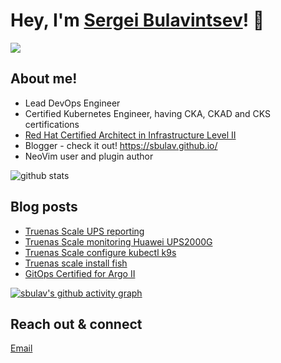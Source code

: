 # Hey, I'm <a href="https://www.linkedin.com/in/sergei-bulavintsev-3001ba45/" target="_blank">Sergei Bulavintsev</a>! 👋

<a href= "https://www.linkedin.com/in/sergei-bulavintsev-3001ba45/"><img src="https://img.icons8.com/nolan/50/linkedin.png"/></a>

## About me!

* Lead DevOps Engineer
* Certified Kubernetes Engineer, having CKA, CKAD and CKS certifications
* <a href="https://rhtapps.redhat.com/verify?certId=160-186-458">Red Hat Certified Architect in Infrastructure Level II</a>
* Blogger - check it out! <a href="https://sbulav.github.com/">https://sbulav.github.io/</a>
* NeoVim user and plugin author

<img src="https://github-readme-stats.vercel.app/api/?username=sbulav&show_icons=true&count_private=true&title_color=fffffff&icon_color=000000&text_color=000000" alt="github stats"/>

## Blog posts
<!-- BLOG-POST-LIST:START -->
- [Truenas Scale UPS reporting](https://sbulav.github.io/truenas/truenas-ups-reporting/)
- [Truenas Scale monitoring Huawei UPS2000G](https://sbulav.github.io/truenas/truenas-ups-huawei2000/)
- [Truenas Scale configure kubectl k9s](https://sbulav.github.io/truenas/truenas-installing-kubectl/)
- [Truenas scale install fish](https://sbulav.github.io/truenas/truenas-install-fish/)
- [GitOps Certified for Argo II](https://sbulav.github.io/certifications/gitops-at-scale/)
<!-- BLOG-POST-LIST:END -->

[![sbulav's github activity graph](https://activity-graph.herokuapp.com/graph?username=sbulav&bg_color=000000&color=932092&line=932092&point=932092&area=true&hide_border=true)](https://github.com/sbulav?tab=repositories)


## Reach out & connect

[Email](mailto:sergey.bulavintsev@gmail.com)
